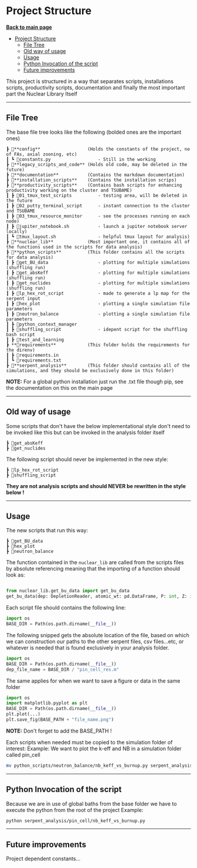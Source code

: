 # Project Structure

**[Back to main page](https://github.com/ObaraOrg/obara_lab)**

<!-- TOC -->

- [Project Structure](#project-structure)
  - [File Tree](#file-tree)
  - [Old way of usage](#old-way-of-usage)
  - [Usage](#usage)
  - [Python Invocation of the script](#python-invocation-of-the-script)
  - [Future improvements](#future-improvements)

<!-- /TOC -->

This project is structured in a way that separates scripts, installations scripts, productivity scripts, documentation and finally the most important part the Nuclear Library Itself

---

## File Tree

The base file tree looks like the following (bolded ones are the important ones)

    ┣ 📂**config**                  (Holds the constants of the project, no of FAs, axial zooning, etc)
    ┃ ┗ 📜constants.py                  - Still in the working
    ┣ 📂**legacy_scripts_and_code** (Holds old code, may be deleted in the future)
    ┣ 📂**documentation**           (Contains the markdown documentation)
    ┣ 📂**installation_scripts**    (Contains the installation scrips)
    ┣ 📂**productivity_scripts**    (Contains bash scripts for enhancing productivity working on the cluster and TSUBAME)
    ┃ ┣ 📂01_tmux_test_scripts          - testing area, will be deleted in the future
    ┃ ┣ 📂02_putty_terminal_script      - instant connection to the cluster and TSUBAME
    ┃ ┣ 📂03_tmux_resource_monitor      - see the processes running on each node)
    ┃ ┣ 📜jupiter_notebook.sh           - launch a jupiter notebook server locally)
    ┃ ┗ 📜tmux_layout.sh                - helpful tmux layout for analysis)
    ┣ 📂**nuclear_lib**             (Most important one, it contains all of the functions used in the scripts for data analysis)
    ┣ 📂**python_scripts**          (This folder contains all the scripts for data analysis)
    ┃ ┣ 📂get_BU_data                   - plotting for multiple simulations (shuffling run)
    ┃ ┣ 📂get_absKeff                   - plotting for multiple simulations (shuffling run)
    ┃ ┣ 📂get_nuclides                  - plotting for multiple simulations (shuffling run)
    ┃ ┣ 📂lp_hex_rot_script             - made to generate a lp map for the serpent input
    ┃ ┣ 📂hex_plot                      - plotting a single simulation file parameters
    ┃ ┣ 📂neutron_balance               - plotting a single simulation file parameters
    ┃ ┣ 📂python_context_manager 
    ┃ ┣ 📂shuffling_script              - idepent script for the shuffling bash script
    ┃ ┣ 📂test_and_learning
    ┣ **📂requirements**            (This folder holds the requirements for the direnv)
    ┃ ┣ 📜requirements.in
    ┃ ┗ 📜requirements.txt
    ┣ 📂**serpent_analysis**        (This folder should contains all of the simulations, and they should be exclusively done in this folder)

**NOTE:** For a global python installation just run the .txt file though pip, see the documentation on this on the main page

---

## Old way of usage 
Some scripts that don't have the below implementational style don't need to be invoked like this but can be invoked in the analysis folder itself

    ┣ 📂get_absKeff
    ┣ 📂get_nuclides

The following script should never be implemented in the new style:

    ┣ 📂lp_hex_rot_script
    ┣ 📂shuffling_script

**They are not analysis scripts and should NEVER be rewritten in the style below !**

---

## Usage

The new scripts that run this way:

    ┣ 📂get_BU_data 
    ┣ 📂hex_plot
    ┣ 📂neutron_balance     

The function contained in the `nuclear_lib` are called from the scripts files by absolute referencing meaning that the importing of a function should look as:

```python 

from nuclear_lib.get_bu_data import get_bu_data
get_bu_data(dep: DepletionReader, atomic_wt: pd.DataFrame, P: int, Z: int)
```

Each script file should contains the following line:

```python 
import os
BASE_DIR = Path(os.path.dirname(__file__))
```
The following snipped gets the absolute location of the file, based on which we can construction our paths to the other serpent files, csv files...etc, or whatever is needed that is found exclusively in your analysis folder.

```python 
import os
BASE_DIR = Path(os.path.dirname(__file__))
dep_file_name = BASE_DIR / "pin_cell_res.m"
```
The same applies for when we want to save a figure or data in the same folder

```python 
import os
import matplotlib.pyplot as plt
BASE_DIR = Path(os.path.dirname(__file__))
plt.plot(...)
plt.save_fig(BASE_PATH + "file_name.png")
```
**NOTE:** Don't forget to add the BASE_PATH !

Each scripts when needed must be copied to the simulation folder of interest:
Example: We want to plot the k-eff and NB in a simulation folder called pin_cell
```sh
mv python_scripts/neutron_balance/nb_keff_vs_burnup.py serpent_analysis/pin_cell/
```

---


## Python Invocation of the script
Because we are in use of global baths from the base folder we have to execute the python from the root of the project 
Example:

```sh
python serpent_analysis/pin_cell/nb_keff_vs_burnup.py
```

---


## Future improvements
Project dependent constants...